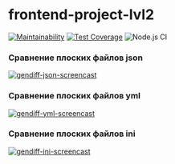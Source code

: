 # frontend-project-lvl2

[![Maintainability](https://api.codeclimate.com/v1/badges/9a9b860bc33a1f657bcd/maintainability)](https://codeclimate.com/github/olekhova/frontend-project-lvl2/maintainability)
[![Test Coverage](https://api.codeclimate.com/v1/badges/9a9b860bc33a1f657bcd/test_coverage)](https://codeclimate.com/github/olekhova/frontend-project-lvl2/test_coverage)
![Node.js CI](https://github.com/olekhova/frontend-project-lvl2/workflows/Node.js%20CI/badge.svg)

### Сравнение плоских файлов json
[![gendiff-json-screencast](https://asciinema.org/a/gtSJFkwDwi0T8SAvGO6Zeg6WP.png)](https://asciinema.org/a/gtSJFkwDwi0T8SAvGO6Zeg6WP)

 ### Сравнение плоских файлов yml
[![gendiff-yml-screencast](https://asciinema.org/a/zCic7dvqqxbNAC992Nt7QZrnx.png)](https://asciinema.org/a/zCic7dvqqxbNAC992Nt7QZrnx)

 ### Сравнение плоских файлов ini
[![gendiff-ini-screencast]( https://asciinema.org/a/OLXCoVj0Kgf84s88TSxVE0b54.png)](https://asciinema.org/a/OLXCoVj0Kgf84s88TSxVE0b54)